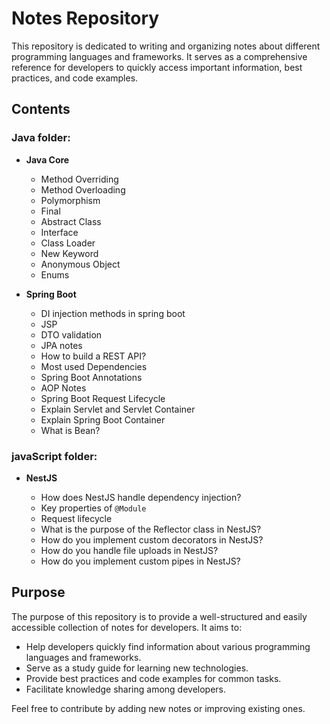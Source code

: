 # Notes Repository

This repository is dedicated to writing and organizing notes about different programming languages and frameworks. It serves as a comprehensive reference for developers to quickly access important information, best practices, and code examples.

## Contents

### Java folder:

- **Java Core**

  - Method Overriding
  - Method Overloading
  - Polymorphism
  - Final
  - Abstract Class
  - Interface
  - Class Loader
  - New Keyword
  - Anonymous Object
  - Enums

- **Spring Boot**

  - DI injection methods in spring boot
  - JSP
  - DTO validation
  - JPA notes
  - How to build a REST API?
  - Most used Dependencies
  - Spring Boot Annotations
  - AOP Notes
  - Spring Boot Request Lifecycle
  - Explain Servlet and Servlet Container
  - Explain Spring Boot Container
  - What is Bean?

### javaScript folder:

- **NestJS**

  - How does NestJS handle dependency injection?
  - Key properties of `@Module`
  - Request lifecycle
  - What is the purpose of the Reflector class in NestJS?
  - How do you implement custom decorators in NestJS?
  - How do you handle file uploads in NestJS?
  - How do you implement custom pipes in NestJS?

## Purpose

The purpose of this repository is to provide a well-structured and easily accessible collection of notes for developers. It aims to:

- Help developers quickly find information about various programming languages and frameworks.
- Serve as a study guide for learning new technologies.
- Provide best practices and code examples for common tasks.
- Facilitate knowledge sharing among developers.

Feel free to contribute by adding new notes or improving existing ones.

